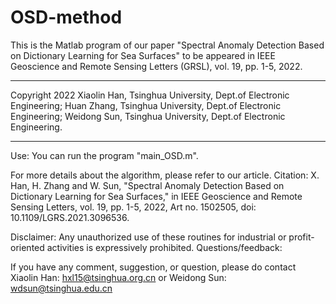# OSD-method

This is the Matlab program of our paper "Spectral Anomaly Detection Based on Dictionary Learning for Sea Surfaces" 
to be appeared in IEEE Geoscience and Remote Sensing Letters (GRSL), vol. 19, pp. 1-5, 2022.

----------------------------------------------------------------------------------------------------
Copyright 2022
Xiaolin Han, Tsinghua University, Dept.of Electronic Engineering;
Huan Zhang, Tsinghua University, Dept.of Electronic Engineering;
Weidong Sun, Tsinghua University, Dept.of Electronic Engineering.

----------------------------------------------------------------------------------------------------
Use:
You can run the program "main_OSD.m".

For more details about the algorithm, please refer to our article.
Citation:
X. Han, H. Zhang and W. Sun, "Spectral Anomaly Detection Based on Dictionary Learning for Sea Surfaces," in IEEE Geoscience and Remote Sensing Letters, vol. 19, pp. 1-5, 2022, Art no. 1502505, doi: 10.1109/LGRS.2021.3096536.

Disclaimer:
Any unauthorized use of these routines for industrial or profit-oriented activities is expressively prohibited.
Questions/feedback:

If you have any comment, suggestion, or question, please do 
contact Xiaolin Han: hxl15@tsinghua.org.cn
or Weidong Sun: wdsun@tsinghua.edu.cn 
  
